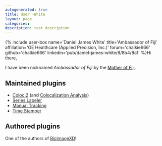 ```yaml
---
autogenerated: true
title: User ›White
layout: page
categories: 
description: test description
---
```


{% include user-box name='Daniel James White' title='Ambassador of Fiji' affiliation='GE Healthcare (Applied Precision, Inc.)' forum='chalkie666' github='chalkie666' linkedin='pub/daniel-james-white/8/8b4/8a1' %}Hi there,

I have been nicknamed *Ambassador of Fiji* by the [Mother of Fiji](User_Schindelin).

Maintained plugins
------------------

-   [Coloc 2](Coloc_2) (and [Colocalization Analysis](Colocalization_Analysis))
-   [Series Labeler](Series_Labeler)
-   [Manual Tracking](Manual_Tracking)
-   [Time Stamper](Time_Stamper)

Authored plugins
----------------

One of the authors of [BioImageXD](BioImageXD)!
